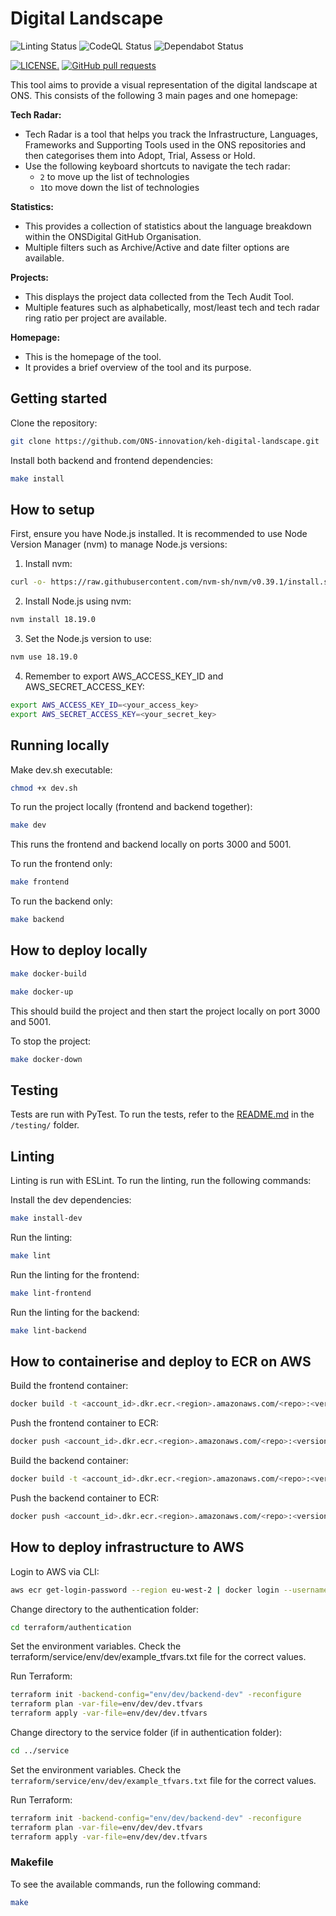 # Digital Landscape

![Linting Status](https://github.com/ONS-innovation/keh-digital-landscape/actions/workflows/ci.yml/badge.svg) 
![CodeQL Status](https://github.com/ONS-innovation/keh-digital-landscape/actions/workflows/github-code-scanning/codeql/badge.svg)
![Dependabot Status](https://github.com/ONS-Innovation/keh-digital-landscape/actions/workflows/dependabot/dependabot-updates/badge.svg)

[![LICENSE.](https://img.shields.io/badge/license-MIT-brightgreen.svg?style=flat)](https://github.com/ONS-innovation/keh-digital-landscape/blob/main/LICENSE) 
[![GitHub pull requests](https://img.shields.io/github/issues-pr-raw/ONS-innovation/keh-digital-landscape.svg)](https://github.com/ONS-innovation/keh-digital-landscape/pulls)

This tool aims to provide a visual representation of the digital landscape at ONS. This consists of the following 3 main pages and one homepage:

**Tech Radar:**
- Tech Radar is a tool that helps you track the Infrastructure, Languages, Frameworks and Supporting Tools used in the ONS repositories and then categorises them into Adopt, Trial, Assess or Hold.
- Use the following keyboard shortcuts to navigate the tech radar:
    - `2` to move up the list of technologies
    - `1`to move down the list of technologies

**Statistics:**
- This provides a collection of statistics about the language breakdown within the ONSDigital GitHub Organisation.
- Multiple filters such as Archive/Active and date filter options are available.

**Projects:**
- This displays the project data collected from the Tech Audit Tool.
- Multiple features such as alphabetically, most/least tech and tech radar ring ratio per project are available.

**Homepage:**
- This is the homepage of the tool.
- It provides a brief overview of the tool and its purpose.

## Getting started

Clone the repository:
```bash
git clone https://github.com/ONS-innovation/keh-digital-landscape.git
```

Install both backend and frontend dependencies:
```bash
make install
```
## How to setup

First, ensure you have Node.js installed. It is recommended to use Node Version Manager (nvm) to manage Node.js versions:

1. Install nvm:
```bash
curl -o- https://raw.githubusercontent.com/nvm-sh/nvm/v0.39.1/install.sh | bash
```

2. Install Node.js using nvm:
```bash
nvm install 18.19.0
```

3. Set the Node.js version to use:
```bash
nvm use 18.19.0
```

4. Remember to export AWS_ACCESS_KEY_ID and AWS_SECRET_ACCESS_KEY:
```bash
export AWS_ACCESS_KEY_ID=<your_access_key>
export AWS_SECRET_ACCESS_KEY=<your_secret_key>
```
## Running locally

Make dev.sh executable:
```bash
chmod +x dev.sh
```

To run the project locally (frontend and backend together):
```bash
make dev
```
This runs the frontend and backend locally on ports 3000 and 5001.

To run the frontend only:
```bash
make frontend
```

To run the backend only:
```bash
make backend
```

## How to deploy locally

```bash
make docker-build
```

```bash
make docker-up
```

This should build the project and then start the project locally on port 3000 and 5001.

To stop the project:
```bash
make docker-down
```

## Testing

Tests are run with PyTest. To run the tests, refer to the [README.md](/testing/README.md) in the `/testing/` folder.

## Linting 

Linting is run with ESLint. To run the linting, run the following commands:

Install the dev dependencies:
```bash
make install-dev
```

Run the linting:
```bash
make lint
```

Run the linting for the frontend:
```bash
make lint-frontend
```

Run the linting for the backend:
```bash
make lint-backend
```

## How to containerise and deploy to ECR on AWS

Build the frontend container:

```bash
docker build -t <account_id>.dkr.ecr.<region>.amazonaws.com/<repo>:<version_tag> ./frontend
```

Push the frontend container to ECR:

```bash
docker push <account_id>.dkr.ecr.<region>.amazonaws.com/<repo>:<version_tag>
```

Build the backend container:

```bash
docker build -t <account_id>.dkr.ecr.<region>.amazonaws.com/<repo>:<version_tag> ./backend
```

Push the backend container to ECR:

```bash
docker push <account_id>.dkr.ecr.<region>.amazonaws.com/<repo>:<version_tag>
```

## How to deploy infrastructure to AWS

Login to AWS via CLI:

```bash
aws ecr get-login-password --region eu-west-2 | docker login --username AWS --password-stdin 999999999999.dkr.ecr.eu-west-2.amazonaws.com
```

Change directory to the authentication folder:

```bash
cd terraform/authentication
```

Set the environment variables. Check the terraform/service/env/dev/example_tfvars.txt file for the correct values.

Run Terraform:

```bash
terraform init -backend-config="env/dev/backend-dev" -reconfigure
terraform plan -var-file=env/dev/dev.tfvars
terraform apply -var-file=env/dev/dev.tfvars
```

Change directory to the service folder (if in authentication folder):

```bash
cd ../service
```

Set the environment variables. Check the `terraform/service/env/dev/example_tfvars.txt` file for the correct values.

Run Terraform:

```bash
terraform init -backend-config="env/dev/backend-dev" -reconfigure
terraform plan -var-file=env/dev/dev.tfvars
terraform apply -var-file=env/dev/dev.tfvars
```

### Makefile

To see the available commands, run the following command:
```bash
make
```
